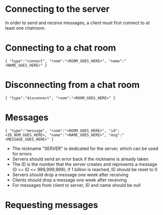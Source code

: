 # Connecting to the server
In order to send and receive messages, a client must first connect to at least one chatroom.

# Connecting to a chat room
`{ "type":"connect", "room":"<ROOM_GOES_HERE>", "name":"<NAME_GOES_HERE>" }`

# Disconnecting from a chat room
`{ "type":"disconnect", "room":"<ROOM_GOES_HERE>" }`

# Messages
`{ "type":"message", "room":"<ROOM_GOES_HERE>", "id":<ID_NUM_GOES_HERE>, "name":"<NAME_GOES_HERE>", "msg":"<MESSAGE_GOES_HERE>" }`
- The nickname "SERVER" is dedicated for the server, which can be used for errors
- Servers should send an error back if the nickname is already taken
- The ID is the number that the server creates and represents a message (0 <= ID <= 999,999,999); if 1 billion is reached, ID should be reset to 0
- Servers should drop a message one week after receiving
- Clients should drop a message one week after receiving
- For messages from client to server, ID and name should be null

# Requesting messages
`{ "type":"request", "min":<MIN_ID_REQUESTING>, "max":<MAX_ID_REQUESTING> }`
- Servers should reply with any messages within the specified range
